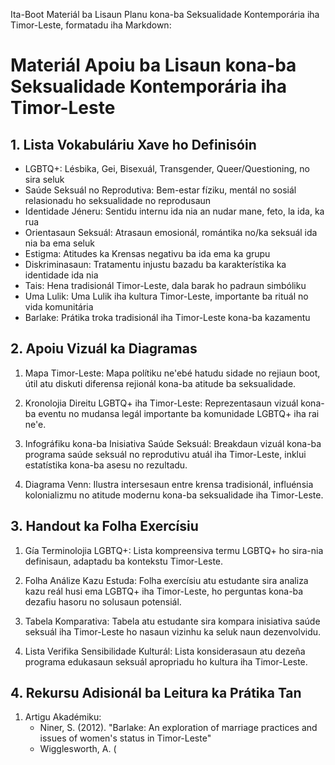 Ita-Boot Materiál ba Lisaun Planu kona-ba Seksualidade Kontemporária iha Timor-Leste, formatadu iha Markdown:

# Materiál Apoiu ba Lisaun kona-ba Seksualidade Kontemporária iha Timor-Leste

## 1. Lista Vokabuláriu Xave ho Definisóin

- LGBTQ+: Lésbika, Gei, Bisexuál, Transgender, Queer/Questioning, no sira seluk  
- Saúde Seksuál no Reprodutiva: Bem-estar fíziku, mentál no sosiál relasionadu ho seksualidade no reprodusaun
- Identidade Jéneru: Sentidu internu ida nia an nudar mane, feto, la ida, ka rua 
- Orientasaun Seksuál: Atrasaun emosionál, romántika no/ka seksuál ida nia ba ema seluk
- Estigma: Atitudes ka Krensas negativu ba ida ema ka grupu
- Diskriminasaun: Tratamentu injustu bazadu ba karakterístika ka identidade ida nia  
- Tais: Hena tradisionál Timor-Leste, dala barak ho padraun simbóliku
- Uma Lulik: Uma Lulik iha kultura Timor-Leste, importante ba rituál no vida komunitária
- Barlake: Prátika troka tradisionál iha Timor-Leste kona-ba kazamentu

## 2. Apoiu Vizuál ka Diagramas  

1. Mapa Timor-Leste: Mapa polítiku ne'ebé hatudu sidade no rejiaun boot, útil atu diskuti diferensa rejionál kona-ba atitude ba seksualidade.

2. Kronolojia Direitu LGBTQ+ iha Timor-Leste: Reprezentasaun vizuál kona-ba eventu no mudansa legál importante ba komunidade LGBTQ+ iha rai ne'e.  

3. Infográfiku kona-ba Inisiativa Saúde Seksuál: Breakdaun vizuál kona-ba programa saúde seksuál no reprodutivu atuál iha Timor-Leste, inklui estatístika kona-ba asesu no rezultadu.

4. Diagrama Venn: Ilustra intersesaun entre krensa tradisionál, influénsia kolonializmu no atitude modernu kona-ba seksualidade iha Timor-Leste.

## 3. Handout ka Folha Exercísiu

1. Gía Terminolojia LGBTQ+: Lista kompreensiva termu LGBTQ+ ho sira-nia definisaun, adaptadu ba kontekstu Timor-Leste.

2. Folha Análize Kazu Estuda: Folha exercísiu atu estudante sira analiza kazu reál husi ema LGBTQ+ iha Timor-Leste, ho perguntas kona-ba dezafiu hasoru no solusaun potensiál. 

3. Tabela Komparativa: Tabela atu estudante sira kompara inisiativa saúde seksuál iha Timor-Leste ho nasaun vizinhu ka seluk naun dezenvolvidu.

4. Lista Verifika Sensibilidade Kulturál: Lista konsiderasaun atu dezeña programa edukasaun seksuál apropriadu ho kultura iha Timor-Leste.  

## 4. Rekursu Adisionál ba Leitura ka Prátika Tan

1. Artigu Akadémiku:
   - Niner, S. (2012). "Barlake: An exploration of marriage practices and issues of women's status in Timor-Leste"
   - Wigglesworth, A. (